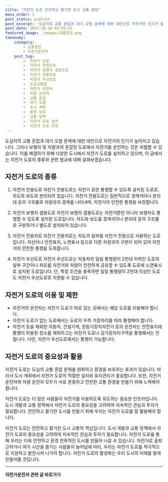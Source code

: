 ```yaml
---
title: "자전거 도로 안전하고 활기찬 도시 교통 방법"
menu_order: 1
post_status: publish
post_excerpt: '도심지의 교통 혼잡과 대기 오염 문제에 대한 대안으로 자전거의 인기가 높아지고 있습니다. 그러나 보행자 및 차량과의 혼잡한 도로에서 자전거를 운전하는 것은 위험할 수 있습니다. 이를 해결하기 위해 다양한 도시에서 자전거 도로를 설치하고 있으며, 이 글에서는 자전거 도로의 종류와 관련 법규에 대해 살펴보겠습니다.'
post_date: 2023-10-18 03:05:23
featured_image: _images/교통운전.png
taxonomy:
    category:
        - 교통운전
        - 자전거운전자
    post_tag:
        -  자전거 도로
        -  자전거 전용도로
        -  자전거 보행자 겸용도로
        -  자전거 전용차로
        -  자전거 우선도로
        -  도로교통법
        -  자전거 운전자
        -  차량 운전자
        -  교통 혼잡
        -  대기 오염
        -  도시 계획
        -  환경 보호
        -  교통 정책
        -  자전거 도로 설치
        -  자전거 도로 유형
---
```




도심지의 교통 혼잡과 대기 오염 문제에 대한 대안으로 자전거의 인기가 높아지고 있습니다. 그러나 보행자 및 차량과의 혼잡한 도로에서 자전거를 운전하는 것은 위험할 수 있습니다. 이를 해결하기 위해 다양한 도시에서 자전거 도로를 설치하고 있으며, 이 글에서는 자전거 도로의 종류와 관련 법규에 대해 살펴보겠습니다.

## 자전거 도로의 종류

1. 자전거 전용도로
자전거 전용도로는 자전거 등만 통행할 수 있도록 설치된 도로로, 차도와 보도와 분리되어 있습니다. 자전거 전용도로는 일반적으로 경계석이나 분리대 등의 구조물로 차량과의 경계를 나타내며, 자전거의 안전한 통행을 보장합니다.

2. 자전거 보행자 겸용도로
자전거 보행자 겸용도로는 자전거뿐만 아니라 보행자도 통행할 수 있도록 설치된 도로입니다. 차도와 보도를 경계석이나 분리대 등의 구조물로 구분하거나 별도로 설치되어 있습니다.

3. 자전거 전용차로
자전거 전용차로는 차도의 일부를 자전거 전용으로 사용하는 도로입니다. 차선이나 안전표지, 노면표시 등으로 다른 차량과의 구분이 되어 있어 자전거의 안전한 통행을 도와줍니다.

4. 자전거 우선도로
자전거 우선도로는 자동차의 일일 통행량이 2천대 이하인 도로의 일부 구간이나 차로를 자전거와 차량이 안전하게 공유할 수 있도록 도로에 노면표시로 설치된 도로입니다. 단, 특정 조건을 충족하면 일일 통행량이 2천대 이상인 도로도 자전거 우선도로로 지정될 수 있습니다.

## 자전거 도로의 이용 및 제한

- 자전거의 운전자는 자전거 도로가 따로 있는 곳에서는 해당 도로를 이용해야 합니다.
- 자전거 도로가 없는 도로에서는 도로의 우측 가장자리를 따라 통행해야 합니다.
- 자전거 등을 제외한 자동차, 건설기계, 원동기장치자전거 등의 운전자는 안전표지에 통행이 허용된 장소를 제외하고는 자전거 도로나 길가장자리구역을 통행해서는 안 됩니다. 다만, 자전거 우선도로에서는 통행이 가능합니다.

## 자전거 도로의 중요성과 활용

자전거 도로는 도심의 교통 혼잡 문제를 완화하고 환경을 보호하는 효과가 있습니다. 따라서 도시 계획에서 자전거 도로의 적절한 설치와 유지관리가 중요합니다. 또한, 자전거 운전자와 차량 운전자 모두가 서로 존중하고 안전한 교통 환경을 만들기 위해 노력해야 합니다.

자전거 도로는 더 많은 사람들이 자전거를 이용하도록 유도하는 중요한 인프라입니다. 도시 개발과 교통 정책에서 자전거 도로의 중요성을 고려하여 지속적인 관심과 투자가 필요합니다. 안전하고 활기찬 도시를 만들기 위해 우리는 자전거 도로를 잘 활용해야 합니다.


자전거 도로는 안전하고 활기찬 도시 교통의 핵심입니다. 도시 개발과 교통 정책에서 자전거 도로의 중요성을 고려하여 지속적인 관심과 투자가 필요합니다. 자전거 도로를 통해 우리는 더욱 안전하고 환경 친화적인 도시를 만들어 나갈 수 있습니다. 자전거로 출퇴근하거나 여가 시간을 즐기는 사람들이 늘어남에 따라, 우리는 자전거 도로를 적극적으로 지원하고 발전시켜 나가야 합니다. 자전거 도로의 활성화는 우리 도시의 미래를 밝게 만들어줄 것입니다.

<!-- wp:separator -->
<hr class="wp-block-separator has-alpha-channel-opacity"/>
<!-- /wp:separator -->

<!-- wp:group {"backgroundColor":"base","layout":{"type":"constrained"}} -->
<div class="wp-block-group has-base-background-color has-background"><!-- wp:paragraph {"align":"center","fontSize":"medium"} -->
<p class="has-text-align-center has-large-font-size"><strong>자전거운전자 관련 글 바로가기</strong></p>
<!-- /wp:paragraph -->


<!-- wp:latest-posts
{"categories":[{"id":1713,"count":19,"description":"","link":"https://uknowlaw.com/category/%ec%9e%90%ec%a0%84%ea%b1%b0%ec%9a%b4%ec%a0%84%ec%9e%90/","name":"자전거운전자","slug":"자전거운전자","taxonomy":"category","parent":0,"meta":[],"_links":{"self":[{"href":"https://uknowlaw.com/wp-json/wp/v2/categories/1713"}],"collection":[{"href":"https://uknowlaw.com/wp-json/wp/v2/categories"}],"about":[{"href":"https://uknowlaw.com/wp-json/wp/v2/taxonomies/category"}],"wp:post_type":[{"href":"https://uknowlaw.com/wp-json/wp/v2/posts?categories=1713"}],"curies":[{"name":"wp","href":"https://api.w.org/{rel}","templated":true}]}}],"postsToShow":100,"excerptLength":28,"postLayout":"grid","columns":2,"featuredImageAlign":"left","featuredImageSizeSlug":"large","fontSize":"small"} /--></div>
<!-- /wp:group -->